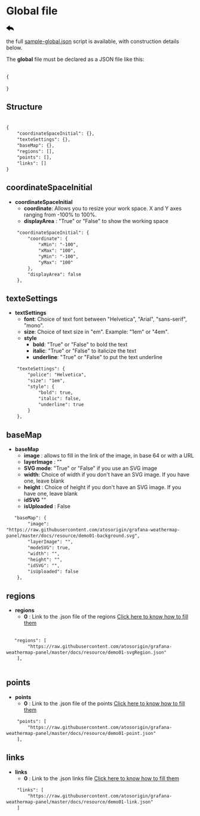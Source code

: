 # Global file

[![](../../screenshots/other/Go-back.png)](README.md)

the full [sample-global.json](../../resource/sampleJson/sample-global.json) script is available, with construction details below.

The **global** file must be declared as a JSON file like this:

```

{

}

```

## Structure

```

{
    "coordinateSpaceInitial": {},
    "texteSettings": {},
    "baseMap": {},
    "regions": [],
    "points": [],
    "links": []
}

```

## coordinateSpaceInitial

- **coordinateSpaceInitial**
  - **coordinate**: Allows you to resize your work space. X and Y axes ranging from -100% to 100%.
  - **displayArea** : "True" or "False" to show the working space

```
    "coordinateSpaceInitial": {
        "coordinate": {
            "xMin": "-100",
            "xMax": "100",
            "yMin": "-100",
            "yMax": "100"
        },
        "displayArea": false
    },

```

## texteSettings

- **textSettings**
  - **font**: Choice of text font between "Helvetica", "Arial", "sans-serif", "mono".
  - **size**: Choice of text size in "em". Example: "1em" or "4em".
  - **style**
    - **bold**: "True" or "False" to bold the text
    - **italic**: "True" or "False" to italicize the text
    - **underline**: "True" or "False" to put the text underline

```
    "texteSettings": {
        "police": "Helvetica",
        "size": "1em",
        "style": {
            "bold": true,
            "italic": false,
            "underline": true
        }
    },

```

## baseMap

- **baseMap**
  - **image** : allows to fill in the link of the image, in base 64 or with a URL
  - **layerImage** : ""
  - **SVG mode**: "True" or "False" if you use an SVG image
  - **width**: Choice of width if you don't have an SVG image. If you have one, leave blank
  - **height** : Choice of height if you don't have an SVG image. If you have one, leave blank
  - **idSVG** ""
  - **isUploaded** : False

```
   "baseMap": {
        "image": "https://raw.githubusercontent.com/atosorigin/grafana-weathermap-panel/master/docs/resource/demo01-background.svg",
        "layerImage": "",
        "modeSVG": true,
        "width": "",
        "height": "",
        "idSVG": "",
        "isUploaded": false
    },

```

## regions

- **regions**
  - **0** : Link to the .json file of the regions [Click here to know how to fill them](json-region.md)

```

   "regions": [
        "https://raw.githubusercontent.com/atosorigin/grafana-weathermap-panel/master/docs/resource/demo01-svgRegion.json"
    ],


```

## points

- **points**
  - **0** : Link to the .json file of the points [Click here to know how to fill them](json-point.md)

```
    "points": [
        "https://raw.githubusercontent.com/atosorigin/grafana-weathermap-panel/master/docs/resource/demo01-point.json"
    ],

```

## links

- **links**
  - **0** : Link to the .json links file [Click here to know how to fill them](json-links.md)

```
    "links": [
        "https://raw.githubusercontent.com/atosorigin/grafana-weathermap-panel/master/docs/resource/demo01-link.json"
    ]

```
